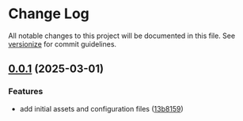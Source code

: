 # Change Log

All notable changes to this project will be documented in this file. See [versionize](https://github.com/versionize/versionize) for commit guidelines.

<a name="0.0.1"></a>
## [0.0.1](https://www.github.com/ggwozdz90/ai-toys/releases/tag/v0.0.1) (2025-03-01)

### Features

* add initial assets and configuration files ([13b8159](https://www.github.com/ggwozdz90/ai-toys/commit/13b81597b0b817e9df62e97427dbe3e7a7bd65e3))

